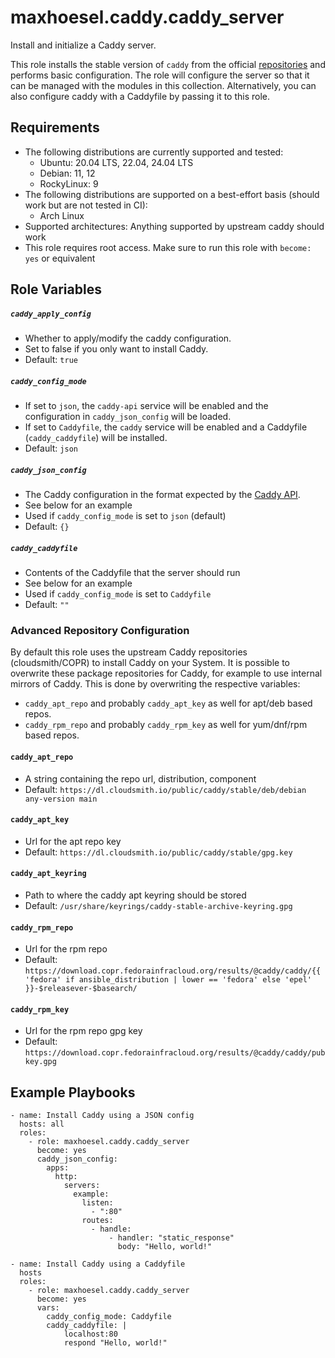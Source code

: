 # maxhoesel.caddy.caddy_server

Install and initialize a Caddy server.

This role installs the stable version of `caddy` from the official [repositories](https://caddyserver.com/docs/install) and performs basic configuration.
The role will configure the server so that it can be managed with the modules in this collection.
Alternatively, you can also configure caddy with a Caddyfile by passing it to this role.

## Requirements

- The following distributions are currently supported and tested:
  - Ubuntu: 20.04 LTS, 22.04, 24.04 LTS
  - Debian: 11, 12
  - RockyLinux: 9
- The following distributions are supported on a best-effort basis (should work but are not tested in CI):
  - Arch Linux
- Supported architectures: Anything supported by upstream caddy should work
- This role requires root access. Make sure to run this role with `become: yes` or equivalent

## Role Variables

##### `caddy_apply_config`
- Whether to apply/modify the caddy configuration.
- Set to false if you only want to install Caddy.
- Default: `true`

##### `caddy_config_mode`
- If set to `json`, the `caddy-api` service will be enabled and the configuration in `caddy_json_config` will be loaded.
- If set to `Caddyfile`, the `caddy` service will be enabled and a Caddyfile (`caddy_caddyfile`) will be installed.
- Default: `json`

##### `caddy_json_config`
- The Caddy configuration in the format expected by the [Caddy API](https://caddyserver.com/docs/json/).
- See below for an example
- Used if `caddy_config_mode` is set to `json` (default)
- Default: `{}`

##### `caddy_caddyfile`
- Contents of the Caddyfile that the server should run
- See below for an example
- Used if `caddy_config_mode` is set to `Caddyfile`
- Default: `""`


### Advanced Repository Configuration

By default this role uses the upstream Caddy repositories (cloudsmith/COPR) to install Caddy on your System.
It is possible to overwrite these package repositories for Caddy, for example to use internal mirrors of Caddy.
This is done by overwriting the respective variables:
- `caddy_apt_repo` and probably `caddy_apt_key` as well for apt/deb based repos.
- `caddy_rpm_repo` and probably `caddy_rpm_key` as well for yum/dnf/rpm based repos.

#### `caddy_apt_repo`
- A string containing the repo url, distribution, component
- Default: `https://dl.cloudsmith.io/public/caddy/stable/deb/debian any-version main`

#### `caddy_apt_key`
- Url for the apt repo key
- Default: `https://dl.cloudsmith.io/public/caddy/stable/gpg.key`

#### `caddy_apt_keyring`
- Path to where the caddy apt keyring should be stored
- Default: `/usr/share/keyrings/caddy-stable-archive-keyring.gpg`

#### `caddy_rpm_repo`
- Url for the rpm repo
- Default: `https://download.copr.fedorainfracloud.org/results/@caddy/caddy/{{ 'fedora' if ansible_distribution | lower == 'fedora'
  else 'epel' }}-$releasever-$basearch/`

#### `caddy_rpm_key`
- Url for the rpm repo gpg key
- Default: `https://download.copr.fedorainfracloud.org/results/@caddy/caddy/pubkey.gpg`


## Example Playbooks

```
- name: Install Caddy using a JSON config
  hosts: all
  roles:
    - role: maxhoesel.caddy.caddy_server
      become: yes
      caddy_json_config:
        apps:
          http:
            servers:
              example:
                listen:
                  - ":80"
                routes:
                  - handle:
                      - handler: "static_response"
                        body: "Hello, world!"

- name: Install Caddy using a Caddyfile
  hosts
  roles:
    - role: maxhoesel.caddy.caddy_server
      become: yes
      vars:
        caddy_config_mode: Caddyfile
        caddy_caddyfile: |
            localhost:80
            respond "Hello, world!"

```
